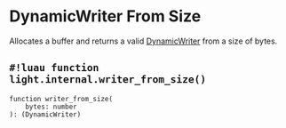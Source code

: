 # DynamicWriter From Size

Allocates a buffer and returns a valid [DynamicWriter](./index.md) from a size of bytes.

## `#!luau function light.internal.writer_from_size()`

```luau title='<!-- client --> <!-- server --> <!-- shared --> <!-- experimental --> <!-- sync -->'
function writer_from_size(
    bytes: number
): (DynamicWriter)
```
